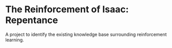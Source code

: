 # The Reinforcement of Isaac: Repentance
A project to identify the existing knowledge base surrounding reinforcement learning.
